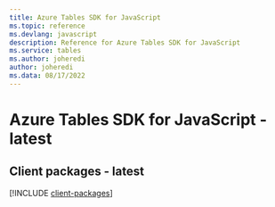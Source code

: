 ```yaml
---
title: Azure Tables SDK for JavaScript
ms.topic: reference
ms.devlang: javascript
description: Reference for Azure Tables SDK for JavaScript
ms.service: tables
ms.author: joheredi
author: joheredi
ms.data: 08/17/2022
---
```

# Azure Tables SDK for JavaScript - latest

## Client packages - latest
[!INCLUDE [client-packages](tables-client-index.md)]